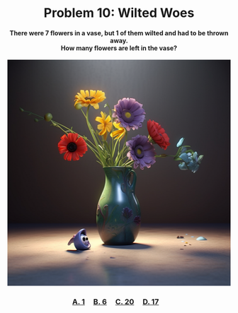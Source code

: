 <h1 align="center">
Problem 10: Wilted Woes
</h1>

<h4 align="center">
There were 7 flowers in a vase, but 1 of them wilted and had to be thrown away.<br/>How many flowers are left in the vase?
</h4>

<p align="center">
<img src="image.png" height="512"/>
</p>

<h3 align="center"><span><a href="https://raw.githubusercontent.com/rain1024/math/main/assets/lose0.png">A. 1</a></span>&nbsp;&nbsp;&nbsp;&nbsp;
<span><a href="https://raw.githubusercontent.com/rain1024/math/main/assets/win0.png">B. 6</a></span>&nbsp;&nbsp;&nbsp;&nbsp;
<span><a href="https://raw.githubusercontent.com/rain1024/math/main/assets/lose0.png">C. 20</a></span>&nbsp;&nbsp;&nbsp;&nbsp;
<span><a href="https://raw.githubusercontent.com/rain1024/math/main/assets/lose0.png">D. 17</a></span>&nbsp;&nbsp;&nbsp;&nbsp;
</h3>